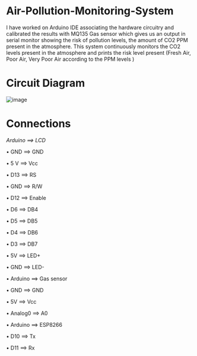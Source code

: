 # Air-Pollution-Monitoring-System
I have worked on Arduino IDE associating the hardware circuitry and calibrated the results with MQ135 Gas sensor which gives us an output in serial monitor showing the risk of pollution levels, the amount of CO2 PPM present in the atmosphere. This system continuously monitors the CO2 levels present in the atmosphere and prints the risk level present (Fresh Air, Poor Air, Very Poor Air according to the PPM levels ) 

# Circuit Diagram
![image](https://user-images.githubusercontent.com/73469122/126072183-5cb8af6e-f3ee-47dd-b339-d1d218ca997f.png)



# Connections
*Arduino ==> LCD*

•	GND ==> GND


•	5 V ==> Vcc


•	D13 ==> RS


•	GND ==> R/W


•	D12 ==> Enable


•	D6 ==> DB4


•	D5 ==> DB5

•	D4 ==> DB6

•	D3 ==> DB7

•	5V ==> LED+

•	GND ==> LED-

•	Arduino ==> Gas sensor

•	GND ==> GND

•	5V ==> Vcc

•	Analog0 ==> A0

•	Arduino ==> ESP8266

•	D10 ==> Tx

•	D11 ==> Rx




